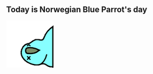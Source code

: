 <h2>Today is Norwegian Blue Parrot's day</h2><img src="https://raw.githubusercontent.com/jmhobbs/cultofthepartyparrot.com/master/parrots/hd/norwegianblueparrot.gif" />